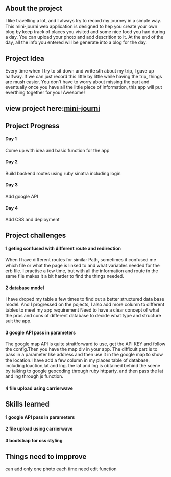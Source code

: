 ## About the project

I like travelling a lot, and I always try to record my journey in a simple way.
This mini-journi web application is designed to hep you create your own blog by keep 
track of places you visited and some nice food you had during a day. You can upload 
your photo and add descrition to it. At the end of the day, all the info you entered 
will be generate into a blog for the day.

##  Project Idea

Every time when I try to sit down and write sth about my trip, I gave up halfway. If we can 
just record this little by little while having the trip, things are mush easier. You don't have to worry about missing the part and eventually once you have all the little piece of information, this 
app will put everthing together for you! Awesome!


##  view project here:[mini-journi](https://mini-journi.herokuapp.com/) 

## Project Progress
#### Day 1 
Come up with idea and basic function for the app

#### Day 2

Build backend routes using ruby sinatra including login 

#### Day 3 

Add google API

#### Day 4

Add CSS and deployment

## Project challenges

#### 1 geting confused with different route and redirection

When I have different routes for similar Path, sometimes it confused me which file or what the page is linked to and what variables needed for the erb file. I practise a few time, but with all the information and route in the same file makes it a bit harder to find the things needed.
#### 2 database model  
I have droped my table a few times to find out a better structured data base model.
And I progressed on the pojects, I also add more column to different tables to meet my app requirement
Need to have a clear concept of what the pros and cons of different database to decide what type and structure suit the app.

#### 3 google API pass in parameters
The google map API is quite straitforward to use, get the API KEY and follow the config.Then you have the map div in your app.
The difficult part is to pass in a parameter like address and then use it in the google map to show the location.I have add a few column in my places table of database, including loaction,lat and lng.
the lat and lng is obtained behind the scene by talking to google geocoding through ruby httparty. and then pass the lat and lng through js function.


#### 4 file upload using carrierwave




## Skills learned

#### 1 google API pass in parameters
#### 2 file upload using carrierwave
#### 3 bootstrap for css styling




## Things need to impprove
can add only one photo each time
need edit function





